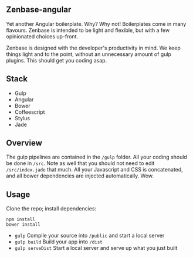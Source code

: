 ## Zenbase-angular

Yet another Angular boilerplate. Why? Why not! Boilerplates come in many flavours. Zenbase is intended to be light and flexible, but with a few opinionated choices up-front.

Zenbase is designed with the developer's productivity in mind. We keep things light and to the point, without an unnecessary amount of gulp plugins. This should get you coding asap.

## Stack

- Gulp
- Angular
- Bower
- Coffeescript
- Stylus
- Jade


## Overview

The gulp pipelines are contained in the `/gulp` folder. All your coding should be done in `/src`. Note as well that you should not need to edit `/src/index.jade` that much. All your Javascript and CSS is concatenated, and all bower dependencies are injected automatically. Wow.

## Usage

Clone the repo; install dependencies:

```
npm install
bower install
```

- `gulp` Compile your source into `/public` and start a local server
- `gulp build` Build your app into `/dist`
- `gulp serveDist` Start a local server and serve up what you just built
